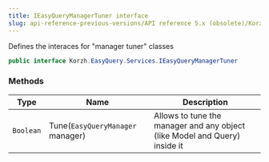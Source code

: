```yaml
---
title: IEasyQueryManagerTuner interface
slug: api-reference-previous-versions/API reference 5.x (obsolete)/Korzh.EasyQuery.Services namespace/ieasyquerymanagertuner-interface
---
```



Defines the interaces for "manager tuner" classes
```csharp
public interface Korzh.EasyQuery.Services.IEasyQueryManagerTuner

```

### Methods

| Type | Name | Description | 
| --- | --- | --- | 
| `Boolean` | Tune(`EasyQueryManager` manager) | Allows to tune the manager and any object (like Model and Query) inside it |